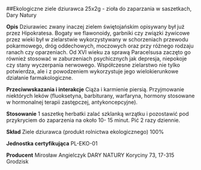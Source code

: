 ##Ekologiczne ziele dziurawca 25x2g - zioła do zaparzania w saszetkach, Dary Natury

**Opis** Dziurawiec zwany inaczej zielem świętojańskim opisywany był już przez Hipokratesa. Bogaty we flawonoidy, garbniki czy związki żywicowe przez wieki był w zielarstwie wykorzystywany w schorzeniach przewodu pokarmowego, dróg oddechowych, moczowych oraz przy różnego rodzaju ranach czy oparzeniach. Od XVI wieku za sprawą Paracelsusa zaczęto go również stosować w zaburzeniach psychicznych jak depresja, niepokoje czy stany wyczerpania nerwowego. Współczesne zielarstwo nie tylko potwierdza, ale i z powodzeniem wykorzystuje jego wielokierunkowe działanie farmakologiczne. 

**Przeciwwskazania i interakcje** Ciąża i karmienie piersią. Przyjmowanie niektórych leków (fluoksetyna, barbiturany, warfaryna, hormony stosowane w hormonalnej terapii zastępczej, antykoncepcyjne).

**Stosowanie** 1 saszetkę herbatki zalać szklanką wrzątku i pozostawić pod przykryciem do zaparzenia na około 10- 15 minut. Pić 2 razy dziennie.

**Skład** Ziele dziurawca (produkt rolnictwa ekologicznego) 100%

**Jednostka certyfikująca** PL-EKO-01

**Producent** Mirosław Angielczyk DARY NATURY
Koryciny 73, 17-315 Grodzisk